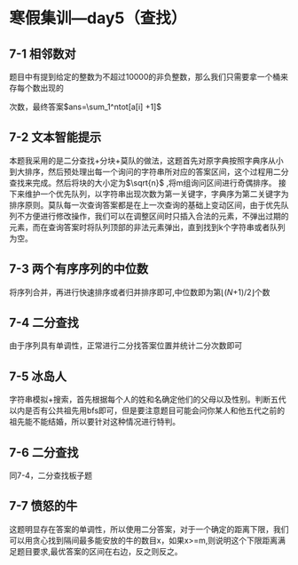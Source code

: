 #  寒假集训—day5（查找） 

##  **7-1 相邻数对** 

题目中有提到给定的整数为不超过10000的非负整数，那么我们只需要拿一个桶来存每个数出现的

次数，最终答案$ans=\sum_1^ntot[a[i] +1]$ 

##  **7-2 文本智能提示** 

本题我采用的是二分查找+分块+莫队的做法，这题首先对原字典按照字典序从小到大排序，然后预处理出每一个询问的字符串所对应的答案区间，这个过程用二分查找来完成。然后将块的大小定为$\sqrt{n}$ ,将m组询问区间进行奇偶排序。 接下来维护一个优先队列，以字符串出现次数为第一关键字，字典序为第二关键字为排序原则。莫队每一次查询答案都是在上一次查询的基础上变动区间，由于优先队列不方便进行修改操作，我们可以在调整区间时只插入合法的元素，不弹出过期的元素，而在查询答案时将队列顶部的非法元素弹出，直到找到k个字符串或者队列为空。

##  **7-3 两个有序序列的中位数** 

将序列合并，再进行快速排序或者归并排序即可,中位数即为第⌊(*N*+1)/2⌋个数 

##  **7-4 二分查找** 

由于序列具有单调性，正常进行二分找答案位置并统计二分次数即可

##  **7-5 冰岛人** 

字符串模拟+搜索，首先根据每个人的姓和名确定他们的父母以及性别。判断五代以内是否有公共祖先用bfs即可，但是要注意题目可能会问你某人和他五代之前的祖先能不能结婚，所以要针对这种情况进行特判。

##  **7-6 二分查找** 

同7-4，二分查找板子题

##  **7-7 愤怒的牛** 

这题明显存在答案的单调性，所以使用二分答案，对于一个确定的距离下限，我们可以用贪心找到隔间最多能安放的牛的数目x，如果x>=m,则说明这个下限距离满足题目要求,最优答案的区间在右边，反之则反之。


